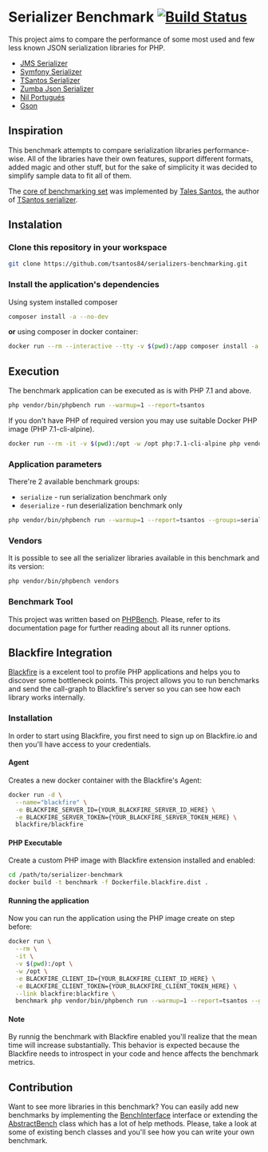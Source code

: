 # Serializer Benchmark [![Build Status](https://travis-ci.org/tsantos84/serializer-benchmark.svg?branch=master)](https://travis-ci.org/tsantos84/serializers-benchmarking)

This project aims to compare the performance of some most used and few less known JSON serialization libraries for PHP.

- [JMS Serializer](http://jmsyst.com/libs/serializer)
- [Symfony Serializer](https://symfony.com/doc/current/components/serializer.html)
- [TSantos Serializer](https://github.com/tsantos84/serializer)
- [Zumba Json Serializer](https://github.com/zumba/json-serializer)
- [Nil Portugués](https://github.com/nilportugues/php-serializer)
- [Gson](https://github.com/tebru/gson-php)

## Inspiration

This benchmark attempts to compare serialization libraries performance-wise. All of the libraries have their own features,
support different formats, added magic and other stuff, but for the sake of simplicity it was decided to simplify sample data
to fit all of them.

The [core of benchmarking set](https://github.com/tsantos84/serializers-benchmarking) was implemented by [Tales Santos](https://github.com/tsantos84), the author of
[TSantos serializer](https://github.com/tsantos84/serializer).

## Instalation

### Clone this repository in your workspace

```bash
git clone https://github.com/tsantos84/serializers-benchmarking.git
```

### Install the application's dependencies

Using system installed composer

```bash
composer install -a --no-dev
```

**or** using composer in docker container:

```bash
docker run --rm --interactive --tty -v $(pwd):/app composer install -a --no-dev
```

## Execution

The benchmark application can be executed as is with PHP 7.1 and above.

```bash
php vendor/bin/phpbench run --warmup=1 --report=tsantos
```

If you don't have PHP of required version you may use suitable Docker PHP image (PHP 7.1-cli-alpine).

```bash
docker run --rm -it -v $(pwd):/opt -w /opt php:7.1-cli-alpine php vendor/bin/phpbench run --warmup=1 --report=tsantos --group=serialize
```

### Application parameters

There're 2 available benchmark groups:
  - `serialize` - run serialization benchmark only
  - `deserialize` - run deserialization benchmark only

```bash
php vendor/bin/phpbench run --warmup=1 --report=tsantos --groups=serialize
```
### Vendors

It is possible to see all the serializer libraries available in this benchmark and its version:

```bash
php vendor/bin/phpbench vendors
```

### Benchmark Tool

This project was written based on [PHPBench](http://phpbench.readthedocs.io/en/latest/index.html). Please,
refer to its documentation page for further reading about all its runner options.

## Blackfire Integration

[Blackfire](https://blackfire.io/) is a excelent tool to profile PHP applications and helps you to discover some bottleneck points. This project allows you to run benchmarks and send the call-graph to Blackfire's server so you can see how each library works internally.

### Installation

In order to start using Blackfire, you first need to sign up on Blackfire.io and then you'll have access to your credentials.

#### Agent

Creates a new docker container with the Blackfire's Agent:

```bash
docker run -d \
  --name="blackfire" \
  -e BLACKFIRE_SERVER_ID={YOUR_BLACKFIRE_SERVER_ID_HERE} \
  -e BLACKFIRE_SERVER_TOKEN={YOUR_BLACKFIRE_SERVER_TOKEN_HERE} \
  blackfire/blackfire
```

#### PHP Executable

Create a custom PHP image with Blackfire extension installed and enabled:

```bash
cd /path/to/serializer-benchmark
docker build -t benchmark -f Dockerfile.blackfire.dist .
```

#### Running the application

Now you can run the application using the PHP image create on step before:

```bash
docker run \
  --rm \
  -it \
  -v $(pwd):/opt \
  -w /opt \
  -e BLACKFIRE_CLIENT_ID={YOUR_BLACKFIRE_CLIENT_ID_HERE} \
  -e BLACKFIRE_CLIENT_TOKEN={YOUR_BLACKFIRE_CLIENT_TOKEN_HERE} \
  --link blackfire:blackfire \
  benchmark php vendor/bin/phpbench run --warmup=1 --report=tsantos --group=serialize --executor=blackfire
```

#### Note

By runnig the benchmark with Blackfire enabled you'll realize that the mean time will increase substantially. This behavior is expected because the Blackfire needs to introspect in your code and hence affects the benchmark metrics.

## Contribution

Want to see more libraries in this benchmark? You can easily add new benchmarks by implementing the 
[BenchInterface](https://github.com/tsantos84/serializer-benchmark/blob/master/src/BenchInterface.php) interface 
or extending the [AbstractBench](https://github.com/tsantos84/serializer-benchmark/blob/master/src/AbstractBench.php)
class which has a lot of help methods. Please, take a look at some of existing bench classes and you'll see how you can 
write your own benchmark. 
